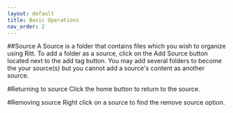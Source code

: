 ```yaml
---
layout: default
title: Basic Operations
nav_order: 2
---
```


##Source
A Source is a folder that contains files which you wish to organize using Ritt. To add a folder as a source, click on the Add Source button located next to the add tag button. You may add several folders to become the your source(s) but you cannot add a source's content as another source.

#Returning to source
Click the home button to return to the source.

#Removing source
Right click on a source to find the remove source option.
